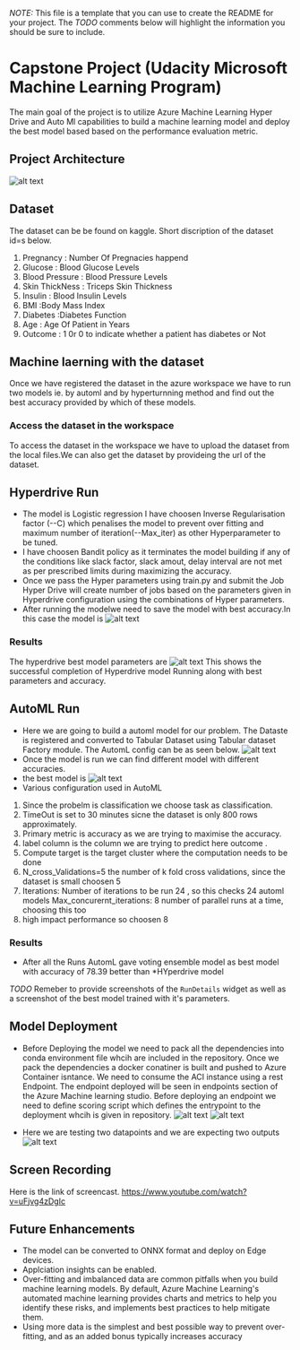*NOTE:* This file is a template that you can use to create the README for your project. The *TODO* comments below will highlight the information you should be sure to include.

# Capstone Project (Udacity Microsoft Machine Learning Program)

The main goal of the project is to utilize Azure Machine Learning Hyper Drive and Auto Ml capabilities to build a machine learning model and deploy the best model based based on the performance evaluation metric.

## Project Architecture

![alt text](https://github.com/vaibhavirohilla741/Udacity-Capstone/blob/main/capstone-diagram.png "Logo Title Text 1")

## Dataset
The dataset can be be found on kaggle.
Short discription of the dataset id=s below.

1. Pregnancy : Number Of Pregnacies happend
2. Glucose : Blood Glucose Levels
3. Blood Pressure : Blood Pressure Levels
4. Skin ThickNess : Triceps Skin Thickness
5. Insulin : Blood Insulin Levels
6. BMI :Body Mass Index
7. Diabetes :Diabetes Function
8. Age : Age Of Patient in Years
9. Outcome : 1 0r 0 to indicate whether a patient has diabetes or Not


## Machine laerning with the dataset

Once we have registered the dataset in the azure workspace we have to run two models ie. by automl and by hyperturnning method and find out the best accuracy provided by which of these models.

### Access the dataset in the workspace
To access the dataset in the workspace we have to upload the dataset from the local files.We can also get the dataset by provideing the url of the dataset.

## Hyperdrive Run
  - The model is Logistic regression I have choosen Inverse Regularisation factor (--C) which penalises the model to prevent over fitting and maximum number of     iteration(--Max_iter) as other Hyperparameter to be tuned.
  - I have choosen Bandit policy as it terminates the model building if any of the conditions like slack factor, slack amout, delay interval are not met as per prescribed limits during maximizing the accuracy.
  - Once we pass the Hyper parameters using train.py and submit the Job Hyper Drive will create number of jobs based on the parameters given in Hyperdrive configuration using the combinations of Hyper parameters.
  - After running the modelwe need to save the model with best accuracy.In this case the model is 
  ![alt text](https://github.com/vaibhavirohilla741/Udacity-Capstone/blob/main/screenshots/Hdrivebestrunmetrics.PNG "Logo Title Text 1")

### Results
The hyperdrive best model parameters are
![alt text](https://github.com/vaibhavirohilla741/Udacity-Capstone/blob/main/hdrivebestrunparams.PNG "Logo Title Text 1")
This shows the successful completion of Hyperdrive model Running along with best parameters and accuracy.

## AutoML Run
  - Here we are going to build a automl model for our problem. The Dataste is registered and converted to Tabular Dataset using Tabular dataset Factory module.
The AutomL config can be as seen below.
 ![alt text](https://github.com/vaibhavirohilla741/Udacity-Capstone/blob/main/screenshots/automlconfig.PNG "Logo Title Text 1")
 - Once the model is run we can find different model with different accuracies.
 - the best model is
 ![alt text](https://github.com/vaibhavirohilla741/Udacity-Capstone/blob/main/screenshots/best%20model.png "Logo Title Text 1")
 - Various configuration used in AutoML
  1. Since the probelm is classification we choose task as classification.
  2. TimeOut is set to 30 minutes sicne the dataset is only 800 rows approximately.
  3. Primary metric is accuracy as we are trying to maximise the accuracy.
  4. label column is the column we are trying to predict here outcome .
  5. Compute target is the target cluster where the computation needs to be done
  6. N_cross_Validations=5 the number of k fold cross validations, since the dataset is small choosen 5
  7. Iterations: Number of iterations to be run 24 , so this checks 24 automl models Max_concurernt_iterations: 8 number of parallel runs at a time, choosing this too 
  8. high impact performance so choosen 8
 

### Results
- After all the Runs AutomL gave voting ensemble model as best model with accuracy of 78.39 better than *HYperdrive model
 

*TODO* Remeber to provide screenshots of the `RunDetails` widget as well as a screenshot of the best model trained with it's parameters.

## Model Deployment
  - Before Deploying the model we need to pack all the dependencies into conda environment file whcih are included in the repository. Once we pack the dependencies a docker conatiner is built and pushed to Azure Container isntance. We need to consume the ACI instance using a rest Endpoint. The endpoint deployed will be seen in endpoints section of the Azure Machine learning studio. Before deploying an endpoint we need to define scoring script which defines the entrypoint to the deployment whcih is given in repository.
![alt text](https://github.com/vaibhavirohilla741/Udacity-Capstone/blob/main/screenshots/deplayement%20status.pngg "Logo Title Text 1")
![alt text](https://github.com/vaibhavirohilla741/Udacity-Capstone/blob/main/screenshots/endpointhealthy.PNG "Logo Title Text 1")

  - Here we are testing two datapoints and we are expecting two outputs
  ![alt text](https://github.com/vaibhavirohilla741/Udacity-Capstone/blob/main/screenshots/predicted%20values.png "Logo Title Text 1")
  
## Screen Recording

Here is the link of screencast.
https://www.youtube.com/watch?v=uFjvg4zDgIc


## Future Enhancements 

 - The model can be converted to ONNX format and deploy on Edge devices.
 - Applciation insights can be enabled.
 - Over-fitting and imbalanced data are common pitfalls when you build machine learning models. By default, Azure Machine Learning's automated machine learning provides charts and metrics to help you identify these risks, and implements best practices to help mitigate them.
 - Using more data is the simplest and best possible way to prevent over-fitting, and as an added bonus typically increases accuracy
